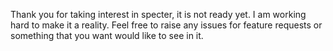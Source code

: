 Thank you for taking interest in specter, it is not ready yet. I am working hard to make it a reality.  Feel free to raise any issues for feature requests or something that you want would like to see in it.